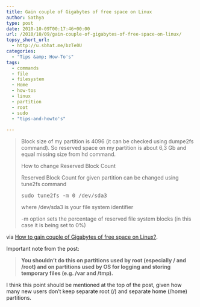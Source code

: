 ```yaml
---
title: Gain couple of Gigabytes of free space on Linux
author: Sathya
type: post
date: 2010-10-09T00:17:46+00:00
url: /2010/10/09/gain-couple-of-gigabytes-of-free-space-on-linux/
topsy_short_url:
  - http://u.sbhat.me/bzTe0U
categories:
  - "Tips &amp; How-To's"
tags:
  - commands
  - file
  - filesystem
  - Home
  - how-tos
  - linux
  - partition
  - root
  - sudo
  - "tips-and-howto's"
  
---
```

> Block size of my partition is 4096 (it can be checked using dumpe2fs command). So reserved space on my partition is about 6,3 Gb and equal missing size from hd command.
> 
> How to change Reserved Block Count
> 
> Reserved Block Count for given partition can be changed using tune2fs command
> 
> <pre>sudo tune2fs -m 0 /dev/sda3</pre>
> 
> where /dev/sda3 is your file system identifier
> 
> -m option sets the percentage of reserved file system blocks (in this case it is being set to 0%)

via [How to gain couple of Gigabytes of free space on Linux?][1].

Important note from the post:

>  **You shouldn’t do this on partitions used by root (especially / and /root) and on partitions used by OS for logging and storing temporary files (e.g. /var and /tmp).**

I think this point should be mentioned at the top of the post, given how many new users don&#8217;t keep separate root (/) and separate home (/home) partitions.

 [1]: http://whileitcompiles.com/linux/how-to-gain-couple-of-gigabytes-of-free-space-on-linux/